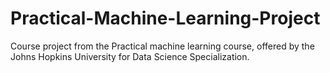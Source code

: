 # Practical-Machine-Learning-Project
Course project from the Practical machine learning course, offered by the Johns Hopkins University for Data Science Specialization.
